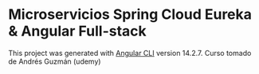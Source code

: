 # Microservicios Spring Cloud Eureka & Angular Full-stack
This project was generated with [Angular CLI](https://github.com/angular/angular-cli) version 14.2.7.
Curso tomado de Andrés Guzmán (udemy)

